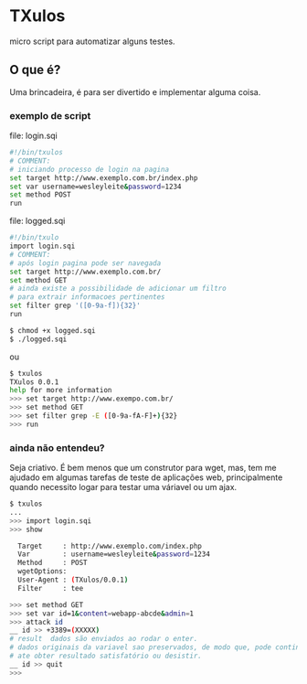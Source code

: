 TXulos
======

micro script para automatizar alguns testes.

## O que é?

Uma brincadeira, é para ser divertido e implementar alguma coisa.

### exemplo de script
  file: login.sqi

  ```Bash
  #!/bin/txulos
  # COMMENT:
  # iniciando processo de login na pagina
  set target http://www.exemplo.com.br/index.php
  set var username=wesleyleite&password=1234
  set method POST
  run
  ```
  file: logged.sqi
  ```Bash
  #!/bin/txulo
  import login.sqi
  # COMMENT:
  # após login pagina pode ser navegada
  set target http://www.exemplo.com.br/
  set method GET
  # ainda existe a possibilidade de adicionar um filtro
  # para extrair informacoes pertinentes
  set filter grep '([0-9a-f]){32}'
  run
  ```

  ```Bash
  $ chmod +x logged.sqi
  $ ./logged.sqi
  ```

  ou
  ```Bash
  $ txulos
  TXulos 0.0.1
  help for more information
  >>> set target http://www.exempo.com.br/
  >>> set method GET
  >>> set filter grep -E ([0-9a-fA-F]+){32}
  >>> run
  ```

### ainda não entendeu?

  Seja criativo.
  É bem menos que um construtor para wget, mas, tem me ajudado em algumas tarefas de teste de aplicações web,
  principalmente quando necessito logar para testar uma váriavel ou um ajax.

  ```Bash
  $ txulos
  ...
  >>> import login.sqi
  >>> show

    Target     : http://www.exemplo.com/index.php
    Var        : username=wesleyleite&password=1234
    Method     : POST
    wgetOptions:
    User-Agent : (TXulos/0.0.1)
    Filter     : tee

  >>> set method GET
  >>> set var id=1&content=webapp-abcde&admin=1
  >>> attack id
  __ id >> +3389=(XXXXX)
  # result  dados são enviados ao rodar o enter.
  # dados originais da variavel sao preservados, de modo que, pode continuar tentando
  # ate obter resultado satisfatório ou desistir.
  __ id >> quit
  >>>
  ```

